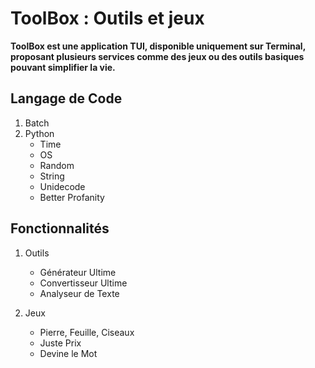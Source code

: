 # **ToolBox : Outils et jeux**
****ToolBox est une application TUI, disponible uniquement sur Terminal, proposant plusieurs services comme des jeux ou des outils basiques pouvant simplifier la vie.****
## **Langage de Code**
 1. Batch
 2. Python
	 - Time
	 - OS
	 - Random
	 - String
	 - Unidecode
	 - Better Profanity
## Fonctionnalités
 1. Outils
 	 - Générateur Ultime
	 - Convertisseur Ultime
	 -  Analyseur de Texte

 2. Jeux
    - Pierre, Feuille, Ciseaux
	- Juste Prix
	- Devine le Mot
